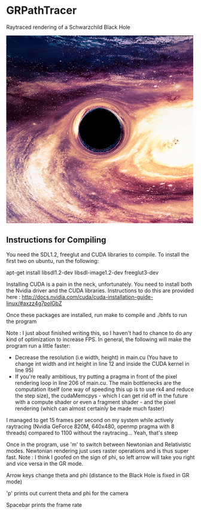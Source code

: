 # GRPathTracer
Raytraced rendering of a Schwarzchild Black Hole

![alt text](https://github.com/ShadowWarden/GRPathTracer/blob/master/screenshots/picture2.png)

## Instructions for Compiling
You need the SDL1.2, freeglut and CUDA libraries to compile. To install the first two on ubuntu, run the following:

apt-get install libsdl1.2-dev libsdl-image1.2-dev freeglut3-dev

Installing CUDA is a pain in the neck, unfortunately. You need to install both the Nvidia driver and the CUDA libraries. Instructions to do this are provided here : http://docs.nvidia.com/cuda/cuda-installation-guide-linux/#axzz4g7polGbZ

Once these packages are installed, run make to compile and ./bhfs to run the program

Note : I just about finished writing this, so I haven't had to chance to do any kind of optimization to increase FPS. In general, the following will make the program run a little faster: 
- Decrease the resolution (i.e width, height) in main.cu (You have to change int width and int height in line 12 and inside the CUDA kernel in line 95)
- If you're really ambitious, try putting a pragma in front of the pixel rendering loop in line 206 of main.cu.
The main bottlenecks are the computation itself (one way of speeding this up is to use rk4 and reduce the step size), the cudaMemcpys - which I can get rid off in the future with a compute shader or even a fragment shader - and the pixel rendering (which can almost certainly be made much faster)

I managed to get 15 frames per second on my system while actively raytracing (Nvidia GeForce 820M, 640x480, openmp pragma with 8 threads) compared to 1100 without the raytracing... Yeah, that's steep

Once in the program, use 'm' to switch between Newtonian and Relativistic modes. Newtonian rendering just uses raster operations and is thus super fast.
Note : I think I goofed on the sign of phi, so left arrow will take you right and vice versa in the GR mode.

Arrow keys change theta and phi (distance to the Black Hole is fixed in GR mode)

'p' prints out current theta and phi for the camera

Spacebar prints the frame rate
